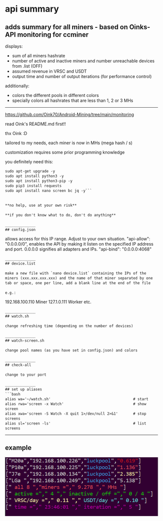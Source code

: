 # api summary
## adds summary for all miners - based on Oinks-API monitoring for ccminer
displays:
- sum of all miners hashrate
- number of active and inactive miners and number unreachable devices from .list (OFF)
- assumed revenue in VRSC and USDT
- output time and number of output iterations (for performance control)

additionally:
- colors the different pools in different colors
- specially colors all hashrates that are less than 1, 2 or 3 MHs

______________

https://github.com/Oink70/Android-Mining/tree/main/monitoring

read Oink's README.md first!!

thx Oink :D

tailored to my needs, each miner is now in MHs (mega hash / s)

customization requires some prior programming knowledge

you definitely need this:
```sudo apt-get update
sudo apt-get upgrade -y
sudo apt install python3 -y
sudo apt install python3-pip -y
sudo pip3 install requests
sudo apt install nano screen bc jq -y```


**no help, use at your own risk**

**if you don't know what to do, don't do anything**

______________
## config.json

```
allows access for this IP range. Adjust to your own situation.
"api-allow": "0.0.0.0/0",
enables the API by making it listen on the specified IP address and port. 0.0.0.0 signifies all adapters and IPs.
"api-bind": "0.0.0.0:4068"
```
______________
## device.list

make a new file with `nano device.list` containing the IPs of the miners (xxx.xxx.xxx.xxx) and the name of that miner separated by one tab or space, one per line, add a blank line at the end of the file

e.g.:
```
192.168.100.110  Miner
127.1.0.111  Worker
etc.

```
______________
## watch.sh

change refreshing time (depending on the number of devices)

______________
## watch-screen.sh

change pool names (as you have set in config.json) and colors

______________
## check-all

change to your port

______________
## set up aliases
```bash
alias wa='~/watch.sh'                                      # start
alias rwa='screen -x Watch'                                # show screen
alias xwa='screen -S Watch -X quit 1>/dev/null 2>&1'       # stop screens
alias sl='screen -ls'                                      # list screens
```

______________
## example

![README.md](api_summary3.png)
